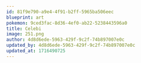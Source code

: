 ```yaml
---
id: 81f9e790-a9e4-4f91-b2ff-5965ba506eec
blueprint: art
pokemon: 9ced3fac-8d36-4ef0-ab22-5238443596a0
title: Celebi
image: 251.png
author: 4d8d6ede-5963-429f-9c2f-74b897007e0c
updated_by: 4d8d6ede-5963-429f-9c2f-74b897007e0c
updated_at: 1716490725
---
```

